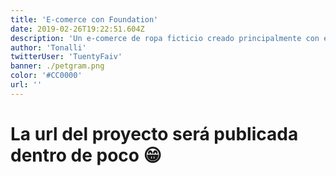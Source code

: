 ```yaml
---
title: 'E-comerce con Foundation'
date: 2019-02-26T19:22:51.604Z
description: 'Un e-comerce de ropa ficticio creado principalmente con el framework de CSS Foundation.'
author: 'Tonalli'
twitterUser: 'TuentyFaiv'
banner: ./petgram.png
color: '#CC0000'
url: ''
---
```


# La url del proyecto será publicada dentro de poco 😁